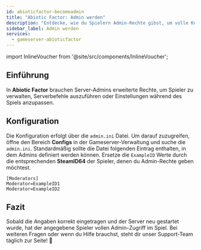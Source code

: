 ```yaml
---
id: abioticfactor-becomeadmin
title: "Abiotic Factor: Admin werden"
description: "Entdecke, wie du Spielern Admin-Rechte gibst, um volle Kontrolle über den Server zu haben und das Gameplay besser zu managen → Jetzt mehr erfahren"
sidebar_label: Admin werden
services:
  - gameserver-abioticfactor
---
```


import InlineVoucher from '@site/src/components/InlineVoucher';

## Einführung

In **Abiotic Factor** brauchen Server-Admins erweiterte Rechte, um Spieler zu verwalten, Serverbefehle auszuführen oder Einstellungen während des Spiels anzupassen.

<InlineVoucher />

## Konfiguration

Die Konfiguration erfolgt über die `admin.ini` Datei. Um darauf zuzugreifen, öffne den Bereich **Configs** in der Gameserver-Verwaltung und suche die `admin.ini`. Standardmäßig sollte die Datei folgenden Eintrag enthalten, in dem Admins definiert werden können. Ersetze die `ExampleID` Werte durch die entsprechenden **SteamID64** der Spieler, denen du Admin-Rechte geben möchtest.

```
[Moderators]
Moderator=ExampleID1
Moderator=ExampleID2
```

## Fazit

Sobald die Angaben korrekt eingetragen und der Server neu gestartet wurde, hat der angegebene Spieler vollen Admin-Zugriff im Spiel. Bei weiteren Fragen oder wenn du Hilfe brauchst, steht dir unser Support-Team täglich zur Seite! 🙂


<InlineVoucher />